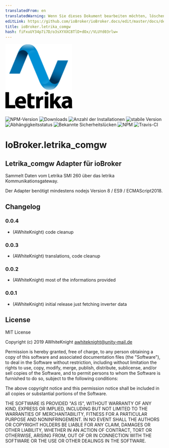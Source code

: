 ```yaml
---
translatedFrom: en
translatedWarning: Wenn Sie dieses Dokument bearbeiten möchten, löschen Sie bitte das Feld "translationsFrom". Andernfalls wird dieses Dokument automatisch erneut übersetzt
editLink: https://github.com/ioBroker/ioBroker.docs/edit/master/docs/de/adapterref/iobroker.letrika_comgw/README.md
title: ioBroker.letrika_comgw
hash: fiFxuUY34p7i7D/o3sXYXXC8TlD+dOx//VLUYd03rlw=
---
```

![Logo](../../../en/adapterref/iobroker.letrika_comgw/admin/letrika_comgw.png)

![NPM-Version](http://img.shields.io/npm/v/iobroker.letrika_comgw.svg)
![Downloads](https://img.shields.io/npm/dm/iobroker.letrika_comgw.svg)
![Anzahl der Installationen](http://iobroker.live/badges/letrika_comgw-installed.svg)
![stabile Version](http://iobroker.live/badges/letrika_comgw-stable.svg)
![Abhängigkeitsstatus](https://img.shields.io/david/AWhiteKnight/iobroker.letrika_comgw.svg)
![Bekannte Sicherheitslücken](https://snyk.io/test/github/AWhiteKnight/ioBroker.letrika_comgw/badge.svg)
![NPM](https://nodei.co/npm/iobroker.letrika_comgw.png?downloads=true)
![Travis-CI](http://img.shields.io/travis/AWhiteKnight/ioBroker.letrika_comgw/master.svg)

# IoBroker.letrika_comgw
## Letrika_comgw Adapter für ioBroker
Sammelt Daten vom Letrika SMI 260 über das letrika Kommunikationsgateway.

Der Adapter benötigt mindestens nodejs Version 8 / ES9 / ECMAScript2018.

## Changelog

### 0.0.4
* (AWhiteKnight) code cleanup

### 0.0.3
* (AWhiteKnight) translations, code cleanup

### 0.0.2
* (AWhiteKnight) most of the informations provided

### 0.0.1
* (AWhiteKnight) initial release just fetching inverter data

## License
MIT License

Copyright (c) 2019 AWhiteKnight <awhiteknight@unity-mail.de>

Permission is hereby granted, free of charge, to any person obtaining a copy
of this software and associated documentation files (the "Software"), to deal
in the Software without restriction, including without limitation the rights
to use, copy, modify, merge, publish, distribute, sublicense, and/or sell
copies of the Software, and to permit persons to whom the Software is
furnished to do so, subject to the following conditions:

The above copyright notice and this permission notice shall be included in all
copies or substantial portions of the Software.

THE SOFTWARE IS PROVIDED "AS IS", WITHOUT WARRANTY OF ANY KIND, EXPRESS OR
IMPLIED, INCLUDING BUT NOT LIMITED TO THE WARRANTIES OF MERCHANTABILITY,
FITNESS FOR A PARTICULAR PURPOSE AND NONINFRINGEMENT. IN NO EVENT SHALL THE
AUTHORS OR COPYRIGHT HOLDERS BE LIABLE FOR ANY CLAIM, DAMAGES OR OTHER
LIABILITY, WHETHER IN AN ACTION OF CONTRACT, TORT OR OTHERWISE, ARISING FROM,
OUT OF OR IN CONNECTION WITH THE SOFTWARE OR THE USE OR OTHER DEALINGS IN THE
SOFTWARE.